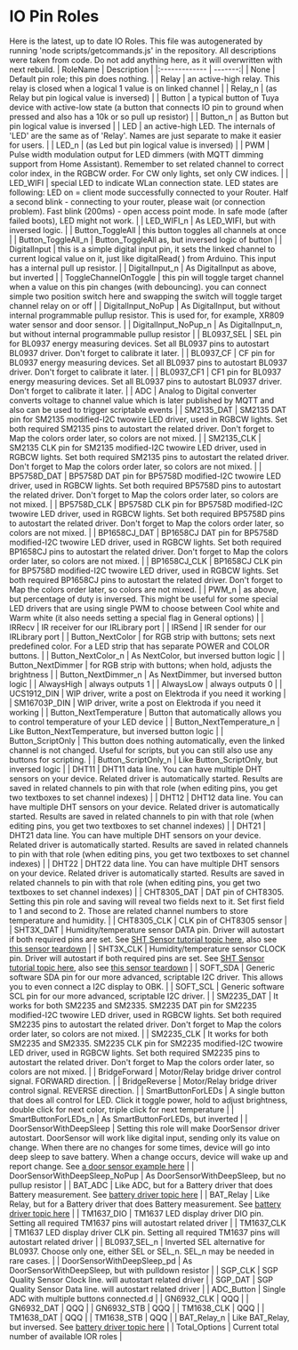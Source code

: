 # IO Pin Roles
Here is the latest, up to date IO Roles.
This file was autogenerated by running 'node scripts/getcommands.js' in the repository.
All descriptions were taken from code.
Do not add anything here, as it will overwritten with next rebuild.
| RoleName     |  Description  |
|:------------- | -------:|
| None | Default pin role; this pin does nothing. |
| Relay | an active-high relay. This relay is closed when a logical 1 value is on linked channel |
| Relay_n | (as Relay but pin logical value is inversed) |
| Button | a typical button of Tuya device with active-low state (a button that connects IO pin to ground when pressed and also has a 10k or so pull up resistor) |
| Button_n | as Button but pin logical value is inversed |
| LED | an active-high LED. The internals of 'LED' are the same as of 'Relay'. Names are just separate to make it easier for users. |
| LED_n | (as Led but pin logical value is inversed) |
| PWM | Pulse width modulation output for LED dimmers (with MQTT dimming support from Home Assistant). Remember to set related channel to correct color index, in the RGBCW order. For CW only lights, set only CW indices. |
| LED_WIFI | special LED to indicate WLan connection state. LED states are following: LED on = client mode successfully connected to your Router. Half a second blink - connecting to your router, please wait (or connection problem). Fast blink (200ms) - open access point mode. In safe mode (after failed boots), LED might not work. |
| LED_WIFI_n | As LED_WIFI, but with inversed logic. |
| Button_ToggleAll | this button toggles all channels at once |
| Button_ToggleAll_n | Button_ToggleAll as, but inversed logic of button |
| DigitalInput | this is a simple digital input pin, it sets the linked channel to current logical value on it, just like digitalRead( ) from Arduino. This input has a internal pull up resistor. |
| DigitalInput_n | As DigitalInput as above, but inverted |
| ToggleChannelOnToggle | this pin will toggle target channel when a value on this pin changes (with debouncing). you can connect simple two position switch here and swapping the switch will toggle target channel relay on or off |
| DigitalInput_NoPup | As DigitalInput, but without internal programmable pullup resistor. This is used for, for example, XR809 water sensor and door sensor. |
| DigitalInput_NoPup_n | As DigitalInput_n, but without internal programmable pullup resistor |
| BL0937_SEL | SEL pin for BL0937 energy measuring devices. Set all BL0937 pins to autostart BL0937 driver. Don't forget to calibrate it later. |
| BL0937_CF | CF pin for BL0937 energy measuring devices. Set all BL0937 pins to autostart BL0937 driver. Don't forget to calibrate it later. |
| BL0937_CF1 | CF1 pin for BL0937 energy measuring devices. Set all BL0937 pins to autostart BL0937 driver. Don't forget to calibrate it later. |
| ADC | Analog to Digital converter converts voltage to channel value which is later published by MQTT and also can be used to trigger scriptable events |
| SM2135_DAT | SM2135 DAT pin for SM2135 modified-I2C twowire LED driver, used in RGBCW lights. Set both required SM2135 pins to autostart the related driver. Don't forget to Map the colors order later, so colors are not mixed. |
| SM2135_CLK | SM2135 CLK pin for SM2135 modified-I2C twowire LED driver, used in RGBCW lights. Set both required SM2135 pins to autostart the related driver. Don't forget to Map the colors order later, so colors are not mixed. |
| BP5758D_DAT | BP5758D DAT pin for BP5758D modified-I2C twowire LED driver, used in RGBCW lights. Set both required BP5758D pins to autostart the related driver. Don't forget to Map the colors order later, so colors are not mixed. |
| BP5758D_CLK | BP5758D CLK pin for BP5758D modified-I2C twowire LED driver, used in RGBCW lights. Set both required BP5758D pins to autostart the related driver. Don't forget to Map the colors order later, so colors are not mixed. |
| BP1658CJ_DAT | BP1658CJ DAT pin for BP5758D modified-I2C twowire LED driver, used in RGBCW lights. Set both required BP1658CJ pins to autostart the related driver. Don't forget to Map the colors order later, so colors are not mixed. |
| BP1658CJ_CLK | BP1658CJ CLK pin for BP5758D modified-I2C twowire LED driver, used in RGBCW lights. Set both required BP1658CJ pins to autostart the related driver. Don't forget to Map the colors order later, so colors are not mixed. |
| PWM_n | as above, but percentage of duty is inversed. This might be useful for some special LED drivers that are using single PWM to choose between Cool white and Warm white (it also needs setting a special flag in General options) |
| IRRecv | IR receiver for our IRLibrary port |
| IRSend | IR sender for our IRLibrary port |
| Button_NextColor | for RGB strip with buttons; sets next predefined color. For a LED strip that has separate POWER and COLOR buttons. |
| Button_NextColor_n | As NextColor, but inversed button logic |
| Button_NextDimmer | for RGB strip with buttons; when hold, adjusts the brightness |
| Button_NextDimmer_n | As NextDimmer, but inversed button logic |
| AlwaysHigh | always outputs 1 |
| AlwaysLow | always outputs 0 |
| UCS1912_DIN | WIP driver, write a post on Elektroda if you need it working |
| SM16703P_DIN | WIP driver, write a post on Elektroda if you need it working |
| Button_NextTemperature | Button that automatically allows you to control temperature of your LED device |
| Button_NextTemperature_n | Like Button_NextTemperature, but inversed button logic |
| Button_ScriptOnly | This button does nothing automatically, even the linked channel is not changed. Useful for scripts, but you can still also use any buttons for scripting. |
| Button_ScriptOnly_n | Like Button_ScriptOnly, but inversed logic |
| DHT11 | DHT11 data line. You can have multiple DHT sensors on your device. Related driver is automatically started. Results are saved in related channels to pin with that role (when editing pins, you get two textboxes to set channel indexes) |
| DHT12 | DHT12 data line. You can have multiple DHT sensors on your device. Related driver is automatically started. Results are saved in related channels to pin with that role (when editing pins, you get two textboxes to set channel indexes) |
| DHT21 | DHT21 data line. You can have multiple DHT sensors on your device. Related driver is automatically started. Results are saved in related channels to pin with that role (when editing pins, you get two textboxes to set channel indexes) |
| DHT22 | DHT22 data line. You can have multiple DHT sensors on your device. Related driver is automatically started. Results are saved in related channels to pin with that role (when editing pins, you get two textboxes to set channel indexes) |
| CHT8305_DAT | DAT pin of CHT8305. Setting this pin role and saving will reveal two fields next to it. Set first field to 1 and second to 2. Those are related channel numbers to store temperature and humidity. |
| CHT8305_CLK | CLK pin of CHT8305 sensor |
| SHT3X_DAT | Humidity/temperature sensor DATA pin. Driver will autostart if both required pins are set. See [SHT Sensor tutorial topic here](https://www.elektroda.com/rtvforum/topic3958369.html), also see [this sensor teardown](https://www.elektroda.com/rtvforum/topic3945688.html) |
| SHT3X_CLK | Humidity/temperature sensor CLOCK pin. Driver will autostart if both required pins are set. See [SHT Sensor tutorial topic here](https://www.elektroda.com/rtvforum/topic3958369.html), also see [this sensor teardown](https://www.elektroda.com/rtvforum/topic3945688.html) |
| SOFT_SDA | Generic software SDA pin for our more advanced, scriptable I2C driver. This allows you to even connect a I2C display to OBK. |
| SOFT_SCL | Generic software SCL pin for our more advanced, scriptable I2C driver. |
| SM2235_DAT | It works for both SM2235 and SM2335. SM2235 DAT pin for SM2235 modified-I2C twowire LED driver, used in RGBCW lights. Set both required SM2235 pins to autostart the related driver. Don't forget to Map the colors order later, so colors are not mixed. |
| SM2235_CLK | It works for both SM2235 and SM2335. SM2235 CLK pin for SM2235 modified-I2C twowire LED driver, used in RGBCW lights. Set both required SM2235 pins to autostart the related driver. Don't forget to Map the colors order later, so colors are not mixed. |
| BridgeForward | Motor/Relay bridge driver control signal. FORWARD direction. |
| BridgeReverse | Motor/Relay bridge driver control signal. REVERSE direction. |
| SmartButtonForLEDs | A single button that does all control for LED. Click it toggle power, hold to adjust brightness, double click for next color, triple click for next temperature |
| SmartButtonForLEDs_n | As SmartButtonForLEDs, but inverted |
| DoorSensorWithDeepSleep | Setting this role will make DoorSensor driver autostart. DoorSensor will work like digital input, sending only its value on change. When there are no changes for some times, device will go into deep sleep to save battery. When a change occurs, device will wake up and report change. See [a door sensor example here](https://www.elektroda.com/rtvforum/topic3960149.html) |
| DoorSensorWithDeepSleep_NoPup | As DoorSensorWithDeepSleep, but no pullup resistor |
| BAT_ADC | Like ADC, but for a Battery driver that does Battery measurement. See [battery driver topic here](https://www.elektroda.com/rtvforum/topic3959103.html) |
| BAT_Relay | Like Relay, but for a Battery driver that does Battery measurement. See [battery driver topic here](https://www.elektroda.com/rtvforum/topic3959103.html) |
| TM1637_DIO | TM1637 LED display driver DIO pin. Setting all required TM1637 pins will autostart related driver |
| TM1637_CLK | TM1637 LED display driver CLK pin. Setting all required TM1637 pins will autostart related driver |
| BL0937_SEL_n | Inverted SEL alternative for BL0937. Choose only one, either SEL or SEL_n. SEL_n may be needed in rare cases. |
| DoorSensorWithDeepSleep_pd | As DoorSensorWithDeepSleep, but with pulldown resistor |
| SGP_CLK | SGP Quality Sensor Clock line. will autostart related driver |
| SGP_DAT | SGP Quality Sensor Data line. will autostart related driver |
| ADC_Button | Single ADC with multiple buttons connected.d |
| GN6932_CLK | QQQ |
| GN6932_DAT | QQQ |
| GN6932_STB | QQQ |
| TM1638_CLK | QQQ |
| TM1638_DAT | QQQ |
| TM1638_STB | QQQ |
| BAT_Relay_n | Like BAT_Relay, but inversed. See [battery driver topic here](https://www.elektroda.com/rtvforum/topic3959103.html) |
| Total_Options | Current total number of available IOR roles |
